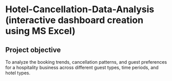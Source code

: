 # Hotel-Cancellation-Data-Analysis (interactive dashboard creation using MS Excel)
## Project objective
To analyze the booking trends, cancellation patterns, and guest preferences for a hospitality business across different guest types, time periods, and hotel types.
